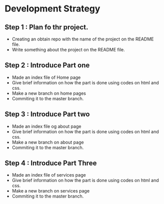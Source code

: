 

# Development Strategy

## Step 1 : Plan fo thr project.

 * Creating an obtain repo with the name of the project on the README file.
 * Write something about the project on the README file.

## Step 2 : Introduce Part one
  
 * Made an index file of Home page
 * Give brief information on how the part is done using codes on html and css.
 * Make a new branch on home pages
 * Commiting it to the master branch. 

## Step 3 : Introduce Part two

* Made an index file og about page
 * Give brief information on how the part is done using codes on html and css.
 * Make a new branch on about page
 * Commiting it to the master branch.

## Step 4 : Introduce Part Three

* Made an index file of services page
 * Give brief information on how the part is done using codes on html and css.
 * Make a new branch on services page
 * Commiting it to the master branch.
